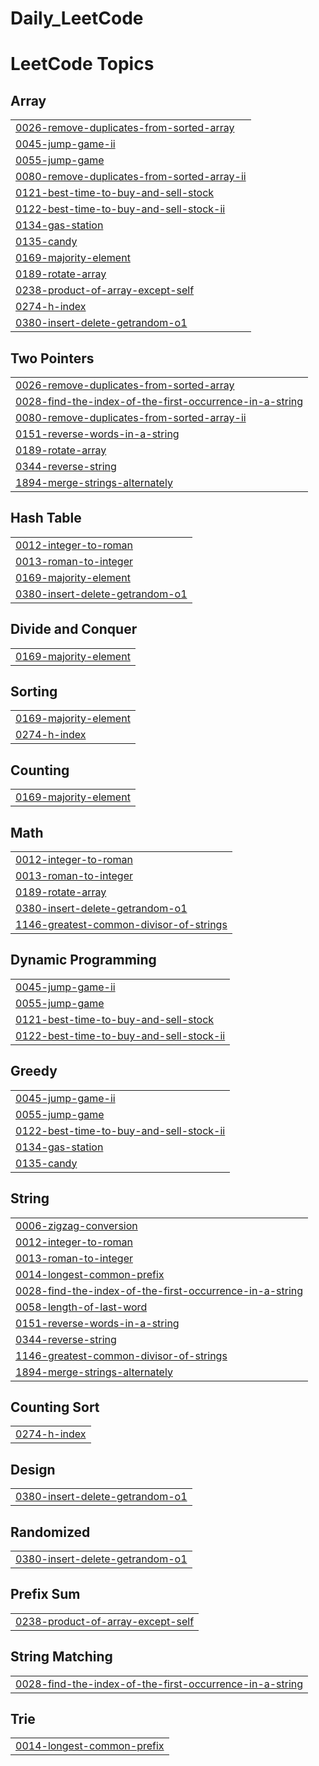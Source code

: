 # Daily_LeetCode
<!---LeetCode Topics Start-->
# LeetCode Topics
## Array
|  |
| ------- |
| [0026-remove-duplicates-from-sorted-array](https://github.com/Sikandar1310291/Daily_LeetCode/tree/master/0026-remove-duplicates-from-sorted-array) |
| [0045-jump-game-ii](https://github.com/Sikandar1310291/Daily_LeetCode/tree/master/0045-jump-game-ii) |
| [0055-jump-game](https://github.com/Sikandar1310291/Daily_LeetCode/tree/master/0055-jump-game) |
| [0080-remove-duplicates-from-sorted-array-ii](https://github.com/Sikandar1310291/Daily_LeetCode/tree/master/0080-remove-duplicates-from-sorted-array-ii) |
| [0121-best-time-to-buy-and-sell-stock](https://github.com/Sikandar1310291/Daily_LeetCode/tree/master/0121-best-time-to-buy-and-sell-stock) |
| [0122-best-time-to-buy-and-sell-stock-ii](https://github.com/Sikandar1310291/Daily_LeetCode/tree/master/0122-best-time-to-buy-and-sell-stock-ii) |
| [0134-gas-station](https://github.com/Sikandar1310291/Daily_LeetCode/tree/master/0134-gas-station) |
| [0135-candy](https://github.com/Sikandar1310291/Daily_LeetCode/tree/master/0135-candy) |
| [0169-majority-element](https://github.com/Sikandar1310291/Daily_LeetCode/tree/master/0169-majority-element) |
| [0189-rotate-array](https://github.com/Sikandar1310291/Daily_LeetCode/tree/master/0189-rotate-array) |
| [0238-product-of-array-except-self](https://github.com/Sikandar1310291/Daily_LeetCode/tree/master/0238-product-of-array-except-self) |
| [0274-h-index](https://github.com/Sikandar1310291/Daily_LeetCode/tree/master/0274-h-index) |
| [0380-insert-delete-getrandom-o1](https://github.com/Sikandar1310291/Daily_LeetCode/tree/master/0380-insert-delete-getrandom-o1) |
## Two Pointers
|  |
| ------- |
| [0026-remove-duplicates-from-sorted-array](https://github.com/Sikandar1310291/Daily_LeetCode/tree/master/0026-remove-duplicates-from-sorted-array) |
| [0028-find-the-index-of-the-first-occurrence-in-a-string](https://github.com/Sikandar1310291/Daily_LeetCode/tree/master/0028-find-the-index-of-the-first-occurrence-in-a-string) |
| [0080-remove-duplicates-from-sorted-array-ii](https://github.com/Sikandar1310291/Daily_LeetCode/tree/master/0080-remove-duplicates-from-sorted-array-ii) |
| [0151-reverse-words-in-a-string](https://github.com/Sikandar1310291/Daily_LeetCode/tree/master/0151-reverse-words-in-a-string) |
| [0189-rotate-array](https://github.com/Sikandar1310291/Daily_LeetCode/tree/master/0189-rotate-array) |
| [0344-reverse-string](https://github.com/Sikandar1310291/Daily_LeetCode/tree/master/0344-reverse-string) |
| [1894-merge-strings-alternately](https://github.com/Sikandar1310291/Daily_LeetCode/tree/master/1894-merge-strings-alternately) |
## Hash Table
|  |
| ------- |
| [0012-integer-to-roman](https://github.com/Sikandar1310291/Daily_LeetCode/tree/master/0012-integer-to-roman) |
| [0013-roman-to-integer](https://github.com/Sikandar1310291/Daily_LeetCode/tree/master/0013-roman-to-integer) |
| [0169-majority-element](https://github.com/Sikandar1310291/Daily_LeetCode/tree/master/0169-majority-element) |
| [0380-insert-delete-getrandom-o1](https://github.com/Sikandar1310291/Daily_LeetCode/tree/master/0380-insert-delete-getrandom-o1) |
## Divide and Conquer
|  |
| ------- |
| [0169-majority-element](https://github.com/Sikandar1310291/Daily_LeetCode/tree/master/0169-majority-element) |
## Sorting
|  |
| ------- |
| [0169-majority-element](https://github.com/Sikandar1310291/Daily_LeetCode/tree/master/0169-majority-element) |
| [0274-h-index](https://github.com/Sikandar1310291/Daily_LeetCode/tree/master/0274-h-index) |
## Counting
|  |
| ------- |
| [0169-majority-element](https://github.com/Sikandar1310291/Daily_LeetCode/tree/master/0169-majority-element) |
## Math
|  |
| ------- |
| [0012-integer-to-roman](https://github.com/Sikandar1310291/Daily_LeetCode/tree/master/0012-integer-to-roman) |
| [0013-roman-to-integer](https://github.com/Sikandar1310291/Daily_LeetCode/tree/master/0013-roman-to-integer) |
| [0189-rotate-array](https://github.com/Sikandar1310291/Daily_LeetCode/tree/master/0189-rotate-array) |
| [0380-insert-delete-getrandom-o1](https://github.com/Sikandar1310291/Daily_LeetCode/tree/master/0380-insert-delete-getrandom-o1) |
| [1146-greatest-common-divisor-of-strings](https://github.com/Sikandar1310291/Daily_LeetCode/tree/master/1146-greatest-common-divisor-of-strings) |
## Dynamic Programming
|  |
| ------- |
| [0045-jump-game-ii](https://github.com/Sikandar1310291/Daily_LeetCode/tree/master/0045-jump-game-ii) |
| [0055-jump-game](https://github.com/Sikandar1310291/Daily_LeetCode/tree/master/0055-jump-game) |
| [0121-best-time-to-buy-and-sell-stock](https://github.com/Sikandar1310291/Daily_LeetCode/tree/master/0121-best-time-to-buy-and-sell-stock) |
| [0122-best-time-to-buy-and-sell-stock-ii](https://github.com/Sikandar1310291/Daily_LeetCode/tree/master/0122-best-time-to-buy-and-sell-stock-ii) |
## Greedy
|  |
| ------- |
| [0045-jump-game-ii](https://github.com/Sikandar1310291/Daily_LeetCode/tree/master/0045-jump-game-ii) |
| [0055-jump-game](https://github.com/Sikandar1310291/Daily_LeetCode/tree/master/0055-jump-game) |
| [0122-best-time-to-buy-and-sell-stock-ii](https://github.com/Sikandar1310291/Daily_LeetCode/tree/master/0122-best-time-to-buy-and-sell-stock-ii) |
| [0134-gas-station](https://github.com/Sikandar1310291/Daily_LeetCode/tree/master/0134-gas-station) |
| [0135-candy](https://github.com/Sikandar1310291/Daily_LeetCode/tree/master/0135-candy) |
## String
|  |
| ------- |
| [0006-zigzag-conversion](https://github.com/Sikandar1310291/Daily_LeetCode/tree/master/0006-zigzag-conversion) |
| [0012-integer-to-roman](https://github.com/Sikandar1310291/Daily_LeetCode/tree/master/0012-integer-to-roman) |
| [0013-roman-to-integer](https://github.com/Sikandar1310291/Daily_LeetCode/tree/master/0013-roman-to-integer) |
| [0014-longest-common-prefix](https://github.com/Sikandar1310291/Daily_LeetCode/tree/master/0014-longest-common-prefix) |
| [0028-find-the-index-of-the-first-occurrence-in-a-string](https://github.com/Sikandar1310291/Daily_LeetCode/tree/master/0028-find-the-index-of-the-first-occurrence-in-a-string) |
| [0058-length-of-last-word](https://github.com/Sikandar1310291/Daily_LeetCode/tree/master/0058-length-of-last-word) |
| [0151-reverse-words-in-a-string](https://github.com/Sikandar1310291/Daily_LeetCode/tree/master/0151-reverse-words-in-a-string) |
| [0344-reverse-string](https://github.com/Sikandar1310291/Daily_LeetCode/tree/master/0344-reverse-string) |
| [1146-greatest-common-divisor-of-strings](https://github.com/Sikandar1310291/Daily_LeetCode/tree/master/1146-greatest-common-divisor-of-strings) |
| [1894-merge-strings-alternately](https://github.com/Sikandar1310291/Daily_LeetCode/tree/master/1894-merge-strings-alternately) |
## Counting Sort
|  |
| ------- |
| [0274-h-index](https://github.com/Sikandar1310291/Daily_LeetCode/tree/master/0274-h-index) |
## Design
|  |
| ------- |
| [0380-insert-delete-getrandom-o1](https://github.com/Sikandar1310291/Daily_LeetCode/tree/master/0380-insert-delete-getrandom-o1) |
## Randomized
|  |
| ------- |
| [0380-insert-delete-getrandom-o1](https://github.com/Sikandar1310291/Daily_LeetCode/tree/master/0380-insert-delete-getrandom-o1) |
## Prefix Sum
|  |
| ------- |
| [0238-product-of-array-except-self](https://github.com/Sikandar1310291/Daily_LeetCode/tree/master/0238-product-of-array-except-self) |
## String Matching
|  |
| ------- |
| [0028-find-the-index-of-the-first-occurrence-in-a-string](https://github.com/Sikandar1310291/Daily_LeetCode/tree/master/0028-find-the-index-of-the-first-occurrence-in-a-string) |
## Trie
|  |
| ------- |
| [0014-longest-common-prefix](https://github.com/Sikandar1310291/Daily_LeetCode/tree/master/0014-longest-common-prefix) |
<!---LeetCode Topics End-->